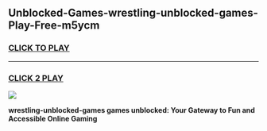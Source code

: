 
## Unblocked-Games-wrestling-unblocked-games-Play-Free-m5ycm
<h3>
<a href="https://premium76.site?title=wrestling-unblocked-games&ref=21A">CLICK TO PLAY</a></h3>
<hr>

<h3>
<a href="https://premium76.site?title=wrestling-unblocked-games&ref=21A">CLICK 2 PLAY</a>
  
</h3>

<a href="https://premium76.site?title=wrestling-unblocked-games&ref=21A"><img src="https://clearcache.store/games.png"></a>


**wrestling-unblocked-games games unblocked: Your Gateway to Fun and Accessible Online Gaming**
